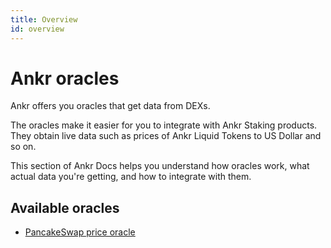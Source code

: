 ```yaml
---
title: Overview
id: overview
---
```


# Ankr oracles
Ankr offers you oracles that get data from DEXs.

The oracles make it easier for you to integrate with Ankr Staking products. They obtain live data such as prices of Ankr Liquid Tokens to US Dollar and so on.

This section of Ankr Docs helps you understand how oracles work, what actual data you're getting, and how to integrate with them.

## Available oracles

* [PancakeSwap price oracle](https://ankr.com/docs/staking/liquid-staking/oracles/pancakeswap)